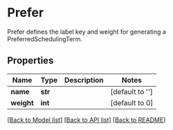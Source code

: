 # Prefer

Prefer defines the label key and weight for generating a PreferredSchedulingTerm.
## Properties
Name | Type | Description | Notes
------------ | ------------- | ------------- | -------------
**name** | **str** |  | [default to '']
**weight** | **int** |  | [default to 0]

[[Back to Model list]](../README.md#documentation-for-models) [[Back to API list]](../README.md#documentation-for-api-endpoints) [[Back to README]](../README.md)



